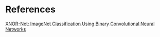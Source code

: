 # References

[XNOR-Net: ImageNet Classification Using Binary Convolutional Neural Networks](http://arxiv.org/pdf/1603.05279v3.pdf)
